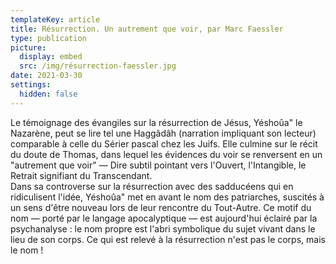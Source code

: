 ```yaml
---
templateKey: article
title: Résurrection. Un autrement que voir, par Marc Faessler
type: publication
picture:
  display: embed
  src: /img/résurrection-faessler.jpg
date: 2021-03-30
settings:
  hidden: false
---
```

Le témoignage des évangiles sur la résurrection de Jésus, Yéshoûa" le Nazarène, peut se lire tel une Haggâdâh (narration impliquant son lecteur) comparable à celle du Sérier pascal chez les Juifs. Elle culmine sur le récit du doute de Thomas, dans lequel les évidences du voir se renversent en un "autrement que voir" — Dire subtil pointant vers l'Ouvert, l'Intangible, le Retrait signifiant du Transcendant.\
Dans sa controverse sur la résurrection avec des sadducéens qui en ridiculisent l'idée, Yéshoûa" met en avant le nom des patriarches, suscités à un sens d'être nouveau lors de leur rencontre du Tout-Autre. Ce motif du nom — porté par le langage apocalyptique — est aujourd'hui éclairé par la psychanalyse : le nom propre est l'abri symbolique du sujet vivant dans le lieu de son corps. Ce qui est relevé à la résurrection n'est pas le corps, mais le nom !